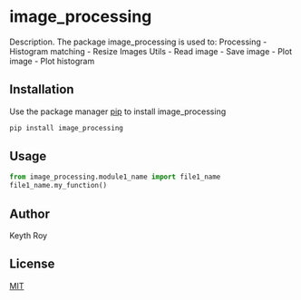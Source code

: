 # image_processing

Description. 
The package image_processing is used to:
	Processing
		- Histogram matching
		- Resize Images
	Utils
		- Read image
		- Save image
		- Plot image
		- Plot histogram

## Installation

Use the package manager [pip](https://pip.pypa.io/en/stable/) to install image_processing

```bash
pip install image_processing
```

## Usage

```python
from image_processing.module1_name import file1_name
file1_name.my_function()
```

## Author
Keyth Roy

## License
[MIT](https://choosealicense.com/licenses/mit/)